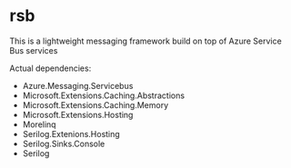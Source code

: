 # rsb

This is a lightweight messaging framework build on top of Azure Service Bus services

Actual dependencies:
- Azure.Messaging.Servicebus
- Microsoft.Extensions.Caching.Abstractions
- Microsoft.Extensions.Caching.Memory
- Microsoft.Extensions.Hosting
- Morelinq
- Serilog.Extenions.Hosting
- Serilog.Sinks.Console
- Serilog